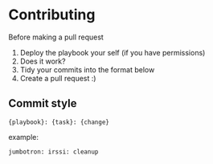 # Contributing

Before making a pull request
1. Deploy the playbook your self (if you have permissions)
2. Does it work?
3. Tidy your commits into the format below
4. Create a pull request :)

## Commit style

```
{playbook}: {task}: {change}
```
example:
```
jumbotron: irssi: cleanup
```
